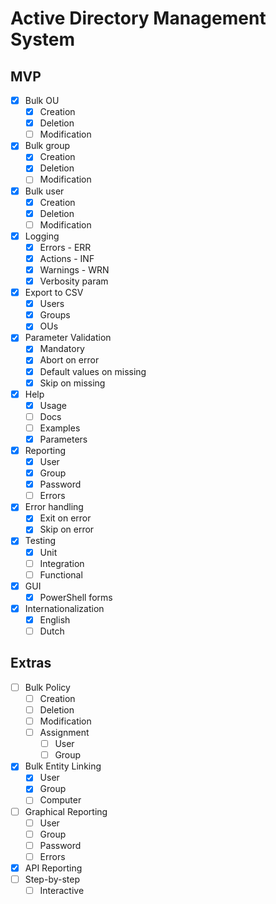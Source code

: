 # Active Directory Management System

## MVP

- [X] Bulk OU
    - [X] Creation
    - [X] Deletion
    - [ ] Modification
- [X] Bulk group
    - [X] Creation
    - [X] Deletion
    - [ ] Modification
- [X] Bulk user
    - [X] Creation
    - [X] Deletion
    - [ ] Modification
- [X] Logging
    - [X] Errors - ERR
    - [X] Actions - INF
    - [X] Warnings - WRN
    - [X] Verbosity param
- [X] Export to CSV
    - [X] Users
    - [X] Groups
    - [X] OUs
- [X] Parameter Validation
    - [X] Mandatory
    - [X] Abort on error
    - [X] Default values on missing
    - [X] Skip on missing
- [X] Help
    - [X] Usage
    - [ ] Docs
    - [ ] Examples
    - [X] Parameters
- [X] Reporting
    - [X] User
    - [X] Group
    - [X] Password
    - [ ] Errors
- [X] Error handling
    - [X] Exit on error
    - [X] Skip on error
- [X] Testing
    - [X] Unit
    - [ ] Integration
    - [ ] Functional
- [X] GUI
    - [X] PowerShell forms
- [X] Internationalization
    - [X] English
    - [ ] Dutch

## Extras

- [ ] Bulk Policy
    - [ ] Creation
    - [ ] Deletion
    - [ ] Modification
    - [ ] Assignment
        - [ ] User
        - [ ] Group
- [X] Bulk Entity Linking
    - [X] User
    - [X] Group
    - [ ] Computer
- [ ] Graphical Reporting
    - [ ] User
    - [ ] Group
    - [ ] Password
    - [ ] Errors
- [X] API Reporting
- [ ] Step-by-step
    - [ ] Interactive
